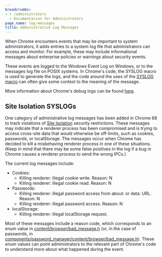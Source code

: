 ```yaml
---
breadcrumbs:
- - /administrators
  - Documentation for Administrators
page_name: log-messages
title: Administrative Log Messages
---
```


When Chrome encounters events that may be important to system administrators, it
adds entries to a system log file that administrators can access and monitor.
For example, these may include informational messages about enterprise policies
or warnings about security events.

These events are logged to the Windows Event Log on Windows, or to the messages
log file on POSIX systems. In Chrome's code, the SYSLOG macro is used to
generate the logs, and the code around the uses of the [SYSLOG
macro](https://cs.chromium.org/chromium/src/base/syslog_logging.h) can often
give some context to the meaning of the message.

More information about Chrome's debug logs can be found
[here](https://support.google.com/chrome/a/answer/6271282?hl=en).

## Site Isolation SYSLOGs

One category of administrative log messages has been added in Chrome 68 to track
violations of [Site Isolation](/Home/chromium-security/site-isolation) security
restrictions. These messages may indicate that a renderer process has been
compromised and is trying to access cross-site data that would otherwise be
off-limits, such as cookies, passwords, or localStorage. The messages occur when
Chrome has decided to kill a misbehaving renderer process in one of these
situations. (Keep in mind that there may be some false positives in the log if a
bug in Chrome causes a renderer process to send the wrong IPCs.)

The current log messages include:

*   Cookies:
    *   Killing renderer: illegal cookie write. Reason: N
    *   Killing renderer: illegal cookie read. Reason: N
*   Passwords:
    *   Killing renderer: illegal password access from about: or data:
                URL. Reason: N
    *   Killing renderer: illegal password access. Reason: N
*   localStorage:
    *   Killing renderer: illegal localStorage request.

Most of these messages include a reason code, which corresponds to an enum value
in
[content/browser/bad_message.h](https://cs.chromium.org/chromium/src/content/browser/bad_message.h)
(or, in the case of passwords, in
[components/password_manager/content/browser/bad_message.h](https://cs.chromium.org/chromium/src/components/password_manager/content/browser/bad_message.h)).
These enum values can point administrators to the relevant part of Chrome's code
to understand more about what happened during the event.